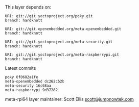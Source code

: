 This layer depends on:

    URI: git://git.yoctoproject.org/poky.git
    branch: hardknott

    URI: git://git.openembedded.org/meta-openembedded.git
    branch: hardknott

    URI: git://git.yoctoproject.org/meta-security.git
    branch: hardknott

    URI: git://git.yoctoproject.org/meta-raspberrypi.git
    branch: hardknott

Latest commits

    poky 0f0682a1fe
    meta-openembedded dc262c52b
    meta-security 16c68aa
    meta-raspberrypi 9d37282

meta-rpi64 layer maintainer: Scott Ellis <scott@jumpnowtek.com>
